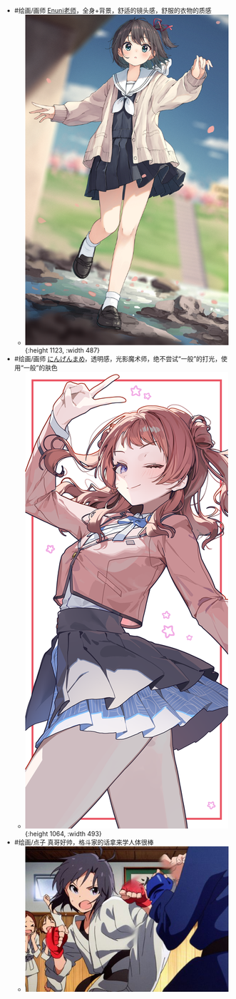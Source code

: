 - #绘画/画师 [Enuni老师](https://www.pixiv.net/users/8062849)，全身+背景，舒适的镜头感，舒服的衣物的质感
	- ![106095982_p0.png](../assets/106095982_p0_1728043579053_0.png){:height 1123, :width 487}
- #绘画/画师 [にんげんまめ](https://www.pixiv.net/users/38297201)，透明感，光影魔术师，绝不尝试“一般”的打光，使用“一般”的肤色
	- ![122744419_p0.png](../assets/122744419_p0_1728174013960_0.png){:height 1064, :width 493}
- #绘画/点子 真哥好帅，格斗家的话拿来学人体很棒
	- ![a1728cd8fc0250c22848471ba0aa3ed8.jpg](../assets/a1728cd8fc0250c22848471ba0aa3ed8_1728049486319_0.jpg)